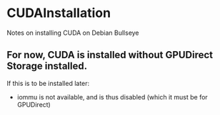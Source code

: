 # CUDAInstallation
Notes on installing CUDA on Debian Bullseye

## For now, CUDA is installed without GPUDirect Storage installed.
If this is to be installed later:
- iommu is not available, and is thus disabled (which it must be for GPUDirect)

